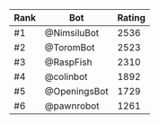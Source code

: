 Rank|Bot|Rating
---|---|---
#1|@NimsiluBot|2536
#2|@ToromBot|2523
#3|@RaspFish|2310
#4|@colinbot|1892
#5|@OpeningsBot|1729
#6|@pawnrobot|1261

